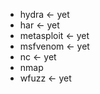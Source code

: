 - hydra <- yet
- har <- yet
- metasploit <- yet
- msfvenom <- yet
- nc <- yet
- nmap
- wfuzz <- yet
